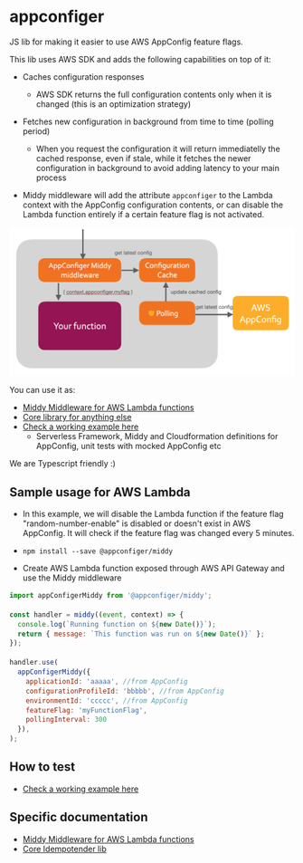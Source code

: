# appconfiger

JS lib for making it easier to use AWS AppConfig feature flags.

This lib uses AWS SDK and adds the following capabilities on top of it:

- Caches configuration responses
  - AWS SDK returns the full configuration contents only when it is changed (this is an optimization strategy)

- Fetches new configuration in background from time to time (polling period)
  - When you request the configuration it will return immediatelly the cached response, even if stale, while it fetches the newer configuration in background to avoid adding latency to your main process

- Middy middleware will add the attribute `appconfiger` to the Lambda context with the AppConfig configuration contents, or can disable the Lambda function entirely if a certain feature flag is not activated.

<img width="800" src="./diagram.png">

You can use it as:

- [Middy Middleware for AWS Lambda functions](middy/README.md)
- [Core library for anything else](core/README.md)
- [Check a working example here](examples/random-number-lambda/README.md)
  - Serverless Framework, Middy and Cloudformation definitions for AppConfig, unit tests with mocked AppConfig etc

We are Typescript friendly :)

## Sample usage for AWS Lambda

- In this example, we will disable the Lambda function if the feature flag "random-number-enable" is disabled or doesn't exist in AWS AppConfig. It will check if the feature flag was changed every 5 minutes.

- `npm install --save @appconfiger/middy`

- Create AWS Lambda function exposed through AWS API Gateway and use the Middy middleware

```js
import appConfigerMiddy from '@appconfiger/middy';

const handler = middy((event, context) => {
  console.log(`Running function on ${new Date()}`);
  return { message: `This function was run on ${new Date()}` };
});

handler.use(
  appConfigerMiddy({
    applicationId: 'aaaaa', //from AppConfig
    configurationProfileId: 'bbbbb', //from AppConfig
    environmentId: 'ccccc', //from AppConfig
    featureFlag: 'myFunctionFlag',
    pollingInterval: 300
  }),
);

```

## How to test

- [Check a working example here](examples/random-number-lambda/README.md)

## Specific documentation

- [Middy Middleware for AWS Lambda functions](middy/README.md)
- [Core Idempotender lib](core/README.md)

